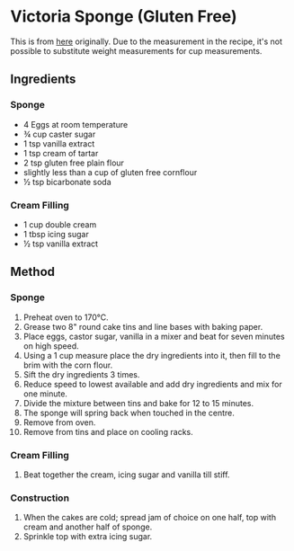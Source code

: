 
# Victoria Sponge (Gluten Free) # 

This is from [here](https://www.reddit.com/r/GifRecipes/comments/bx2c5r/glutenfree_victoria_sponge_cake_recipe/) originally. Due to the measurement in the recipe, it's not possible to substitute weight measurements for cup measurements.

## Ingredients ## 

### Sponge
- 4 Eggs at room temperature 
- ¾ cup caster sugar
- 1 tsp vanilla extract
- 1 tsp cream of tartar 
- 2 tsp gluten free plain flour
- slightly less than a cup of gluten free cornflour
- ½ tsp bicarbonate soda

### Cream Filling

- 1 cup double cream
- 1 tbsp icing sugar
- ½ tsp vanilla extract

## Method ## 

### Sponge
1. Preheat oven to 170°C.
2. Grease two 8" round cake tins and line bases with baking paper.
3. Place eggs, castor sugar, vanilla in a mixer and beat for seven minutes on high speed.
4. Using a 1 cup measure place the dry ingredients into it, then fill to the brim with the corn flour.
5. Sift the dry ingredients 3 times.
6. Reduce speed to lowest available and add dry ingredients and mix for one minute.
7. Divide the mixture between tins and bake for 12 to 15 minutes.
8. The sponge will spring back when touched in the centre.
9. Remove from oven.
10. Remove from tins and place on cooling racks.

### Cream Filling

1. Beat together the cream, icing sugar and vanilla till stiff.

### Construction

1. When the cakes are cold; spread jam of choice on one half, top with cream and another half of sponge.
2. Sprinkle top with extra icing sugar.

